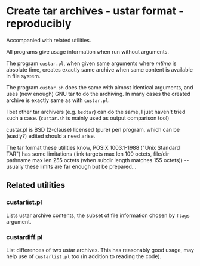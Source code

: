 
Create tar archives - ustar format - reproducibly
=================================================

Accompanied with related utilities.

All programs give usage information when run without arguments.

The program `custar.pl`, when given same arguments where *mtime*
is absolute time, creates exactly same archive when same content
is available in file system.

The program `custar.sh` does the same with almost identical arguments,
and uses (new enough) GNU tar to do the archiving. In many cases
the created archive is exactly same as with `custar.pl`.

I bet other tar archivers (e.g. `bsdtar`) can do the same, I just haven't
tried such a case. (`custar.sh` is mainly used as output comparison tool)

custar.pl is BSD (2-clause) licensed (pure) perl program, which can be
(easily?) edited should a need arise.

The tar format these utilities know, POSIX 1003.1-1988 ("Unix Standard TAR")
has some limitations (link targets max len 100 octets, file/dir pathname
max len 255 octets (when subdir length matches 155 octets)) -- usually
these limits are far enough but be prepared...

Related utilities
-----------------

### custarlist.pl

Lists ustar archive contents, the subset of file information chosen
by `flags` argument.

### custardiff.pl

List differences of two ustar archives. This has reasonably good usage,
may help use of `custarlist.pl` too (in addition to reading the code).
